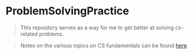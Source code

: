 # ProblemSolvingPractice
> This repository serves as a way for me to get better at solving cs-related problems.

> Notes on the various topics on CS fundamentals can be found [here](https://github.com/nanyahill/cs-fundamentals-guide/tree/master/README.md)

